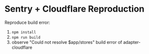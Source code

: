 # Sentry + Cloudflare Reproduction

Reproduce build error:

1. `npm install`
2. `npm run build`
3. observe "Could not resolve $app/stores" build error of adapter-cloudflare